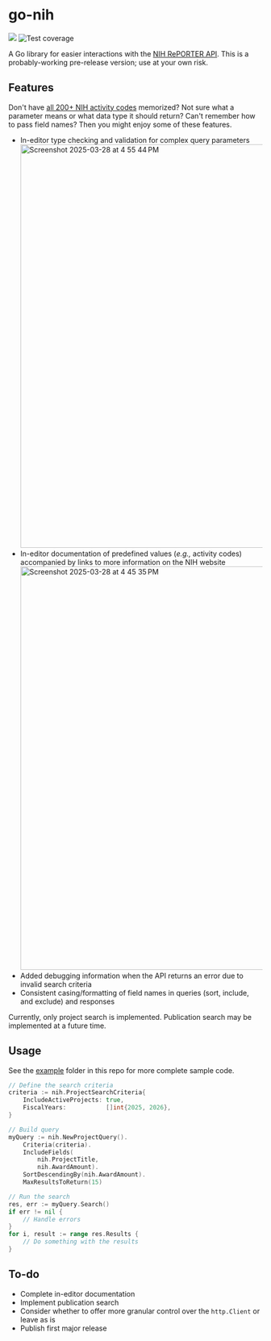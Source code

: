 # go-nih
![](https://img.shields.io/badge/Pre--release-0.0.1-red) ![Test coverage](https://img.shields.io/badge/Test%20coverage-95%25-green)

A Go library for easier interactions with the [NIH RePORTER API](https://api.reporter.nih.gov). This is a probably-working pre-release version; use at your own risk.

## Features
Don't have [all 200+ NIH activity codes](https://grants.nih.gov/funding/activity-codes) memorized? Not sure what a parameter means or what data type it should return? Can't remember how to pass field names? Then you might enjoy some of these features.

- In-editor type checking and validation for complex query parameters
  <img width="800" alt="Screenshot 2025-03-28 at 4 55 44 PM" src="https://github.com/user-attachments/assets/0682270a-52ad-4bb9-aaa0-d97917e2759a" />
- In-editor documentation of predefined values (*e.g.,* activity codes) accompanied by links to more information on the NIH website
  <img width="800" alt="Screenshot 2025-03-28 at 4 45 35 PM" src="https://github.com/user-attachments/assets/2b8f54fc-d646-499c-8c4f-8384aca33b8f" />
- Added debugging information when the API returns an error due to invalid search criteria
- Consistent casing/formatting of field names in queries (sort, include, and exclude) and responses

Currently, only project search is implemented. Publication search may be implemented at a future time.

## Usage
See the [example](example) folder in this repo for more complete sample code.

```go
// Define the search criteria
criteria := nih.ProjectSearchCriteria{
	IncludeActiveProjects: true,
	FiscalYears:           []int{2025, 2026},
}

// Build query
myQuery := nih.NewProjectQuery().
	Criteria(criteria).
	IncludeFields(
		nih.ProjectTitle,
		nih.AwardAmount).
	SortDescendingBy(nih.AwardAmount).
	MaxResultsToReturn(15)

// Run the search
res, err := myQuery.Search()
if err != nil {
    // Handle errors
}
for i, result := range res.Results {
    // Do something with the results
}
```

## To-do 
 - Complete in-editor documentation
 - Implement publication search
 - Consider whether to offer more granular control over the `http.Client` or leave as is
 - Publish first major release